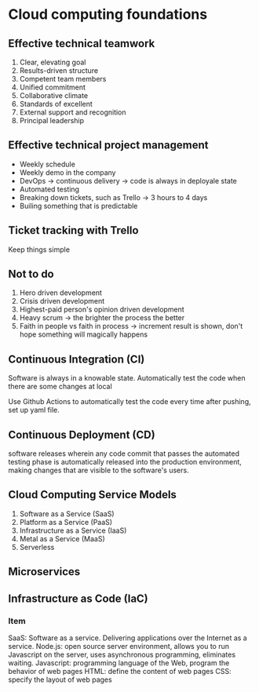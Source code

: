 # Cloud computing foundations

## Effective technical teamwork
1. Clear, elevating goal
2. Results-driven structure
3. Competent team members
4. Unified commitment
5. Collaborative climate
6. Standards of excellent
7. External support and recognition
8. Principal leadership

## Effective technical project management

- Weekly schedule
- Weekly demo in the company
- DevOps -> continuous delivery -> code is always in deployale state
- Automated testing
- Breaking down tickets, such as Trello -> 3 hours to 4 days
- Builing something that is predictable

## Ticket tracking with Trello

Keep things simple

## Not to do
1. Hero driven development
2. Crisis driven development
3. Highest-paid person's opinion driven development
4. Heavy scrum -> the brighter the process the better
5. Faith in people vs faith in process -> increment result is shown, don't hope something will magically happens

## Continuous Integration (CI)
Software is always in a knowable state.
Automatically test the code when there are some changes at local

Use Github Actions to automatically test the code every time after pushing, set up yaml file.

## Continuous Deployment (CD)

software releases wherein any code commit that passes the automated testing phase is automatically released into the production environment, making changes that are visible to the software's users.

## Cloud Computing Service Models

1. Software as a Service (SaaS)
2. Platform as a Service (PaaS)
3. Infrastructure as a Service (IaaS)
4. Metal as a Service (MaaS)
5. Serverless

## Microservices

## Infrastructure as Code (IaC)




### Item
SaaS: Software as a service. Delivering applications over the Internet as a service.
Node.js: open source server environment, allows you to run Javascript on the server, uses asynchronous programming, eliminates waiting.
Javascript: programming language of the Web, program the behavior of web pages
HTML: define the content of web pages
CSS: specify the layout of web pages

